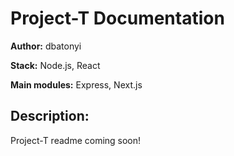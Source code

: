 # Project-T Documentation

**Author:** dbatonyi

**Stack:** Node.js, React

**Main modules:** Express, Next.js

## Description:

Project-T readme coming soon!
